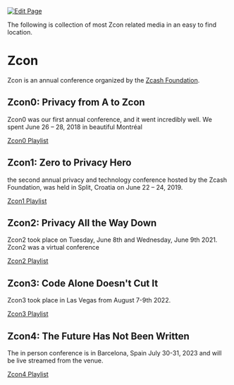 <a href="https://github.com/Zechub/zechub/edit/main/site/Zcash_Community/Zcon_Archive.md" target="_blank">
  <img src="https://img.shields.io/badge/Edit-blue" alt="Edit Page"/>
</a>

The following is collection of most Zcon related media in an easy to find location.

# Zcon
Zcon is an annual conference organized by the [Zcash Foundation](https://zfnd.org/).

## Zcon0: Privacy from A to Zcon

Zcon0 was our first annual conference, and it went incredibly well. We spent June 26 – 28, 2018 in beautiful Montréal

[Zcon0 Playlist](https://www.youtube.com/playlist?list=PL40dyJ0UYTLK507afWUMgzUYeh-i4qQWS)


## Zcon1: Zero to Privacy Hero

the second annual privacy and technology conference hosted by the Zcash Foundation, was held in Split, Croatia on June 22 – 24, 2019.

[Zcon1 Playlist](https://www.youtube.com/playlist?list=PL40dyJ0UYTLLjPZaKjdhMoCNanb77_Ztj)

## Zcon2: Privacy All the Way Down

Zcon2 took place on Tuesday, June 8th and Wednesday, June 9th 2021. Zcon2 was a virtual conference

[Zcon2 Playlist](https://www.youtube.com/playlist?list=PL40dyJ0UYTLLa68H9ibpiSZqeevqKizg4)

## Zcon3: Code Alone Doesn't Cut It

Zcon3 took place in Las Vegas from August 7-9th 2022.

[Zcon3 Playlist](https://www.youtube.com/playlist?list=PL40dyJ0UYTLJm-Cl7ez3UXp8R4IuUNDfb)

## Zcon4: The Future Has Not Been Written

The in person conference is in Barcelona, Spain July 30-31, 2023 and will be live streamed from the venue. 

[Zcon4 Playlist](https://www.youtube.com/playlist?list=PL40dyJ0UYTLII7oQRQmNOFf0d2iKT35tL)
